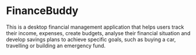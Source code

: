 # FinanceBuddy
This is a desktop financial management application that helps users track their income, expenses, create budgets, analyse their financial situation and develop savings plans to achieve specific goals, such as buying a car, travelling or building an emergency fund.
